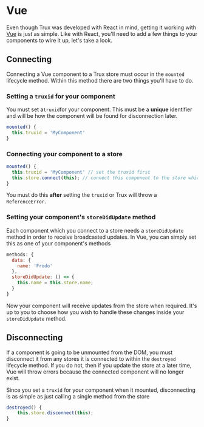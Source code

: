 # Vue

Even though Trux was developed with React in mind, getting it working with [Vue](https://vuejs.org/) is just as simple. Like with React, you'll need to add a few things to your components to wire it up, let's take a look.

## Connecting

Connecting a Vue component to a Trux store must occur in the `mounted` lifecycle method. Within this method there are two things you'll have to do.

### Setting a `truxid` for your component

You must set a`truxid`for your component. This must be a **unique** identifier and will be how the component will be found for disconnection later.

```js
mounted() {
  this.truxid = 'MyComponent'
}
```

### Connecting your component to a store

```js
mounted() {
  this.truxid = 'MyComponent' // set the truxid first
  this.store.connect(this); // connect this component to the store which should be passed in via props
}
```

You must do this **after** setting the `truxid` or Trux will throw a `ReferenceError`.

### Setting your component's `storeDidUpdate` method

Each component which you connect to a store needs a `storeDidUpdate` method in order to receive broadcasted updates. In Vue, you can simply set this as one of your component's methods

```js
methods: {
  data: {
    name: 'Frodo'
  },
  storeDidUpdate: () => {
    this.name = this.store.name;
  }
}
```

Now your component will receive updates from the store when required. It's up to you to choose how you wish to handle these changes inside your `storeDidUpdate` method.

## Disconnecting

If a component is going to be unmounted from the DOM, you must disconnect it from any stores it is connected to within the `destroyed` lifecycle method. If you do not, then if you update the store at a later time, Vue will throw errors because the connected component will no longer exist.

Since you set a `truxid` for your component when it mounted, disconnecting is as simple as just calling a single method from the store

```js
destroyed() {
    this.store.disconnect(this);
}
```
